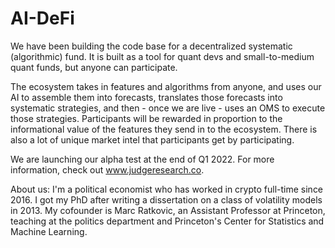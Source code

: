 # AI-DeFi

We have been building the code base for a decentralized systematic (algorithmic) fund.   It is built as a tool for quant devs and small-to-medium quant funds, but anyone can participate.  

The ecosystem takes in features and algorithms from anyone, and uses our AI to assemble them into forecasts, translates those forecasts into systematic strategies, and then - once we are live - uses an OMS to execute those strategies.  Participants will be rewarded in proportion to the informational value of the features they send in to the ecosystem.  There is also a lot of unique market intel that participants get by participating.  

We are launching our alpha test at the end of Q1 2022.  For more information, check out www.judgeresearch.co.  

About us:  I'm a political economist who has worked in crypto full-time since 2016.  I got my PhD after writing a dissertation on a class of volatility models in 2013.  My cofounder is Marc Ratkovic, an Assistant Professor at Princeton, teaching at the politics department and Princeton's Center for Statistics and Machine Learning.

